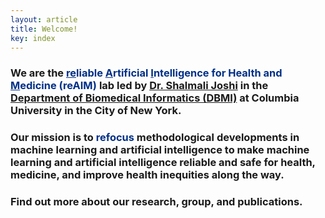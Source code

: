 ```yaml
---
layout: article
title: Welcome!
key: index
---
```


### We are the <span style="color: #003087;"><u>re</u>liable <u>A</u>rtificial <u>I</u>ntelligence for Health and <u>M</u>edicine (reAIM)</span> lab led by [Dr. Shalmali Joshi](https://shalmalijoshi.github.io/reAIM/) in the [Department of Biomedical Informatics (DBMI)](https://www.dbmi.columbia.edu/) at Columbia University in the City of New York.

### Our mission is to <span style="color: #003087;">refocus</span> methodological developments in machine learning and artificial intelligence to make machine learning and artificial intelligence reliable and safe for health, medicine, and improve health inequities along the way.

### Find out more about our research, group, and publications.